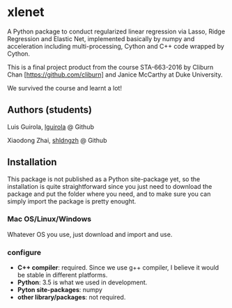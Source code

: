 # xlenet
A Python package to conduct regularized linear regression via Lasso, Ridge Regression and Elastic Net, implemented basically by numpy and acceleration including multi-processing, Cython and C++ code wrapped by Cython.

This is a final project product from the course STA-663-2016 by Cliburn Chan [https://github.com/cliburn] and Janice McCarthy at Duke University.

We survived the course and learnt a lot!

## Authors (students)
Luis Guirola, [lguirola](https://github.com/lguirola) @ Github

Xiaodong Zhai, [shldngzh](https://github.com/shldngzh) @ Github

## Installation
This package is not published as a Python site-package yet, so the installation is quite straightforward since you just need to download the package and put the folder where you need, and to make sure you can simply import the package is pretty enought.

### Mac OS/Linux/Windows
Whatever OS you use, just download and import and use.

### configure
* __C++ compiler__: required. Since we use g++ compiler, I believe it would be stable in different platforms.
* __Python__: 3.5 is what we used in development. 
* __Pyton site-packages__: numpy
* __other library/packages__: not required.





